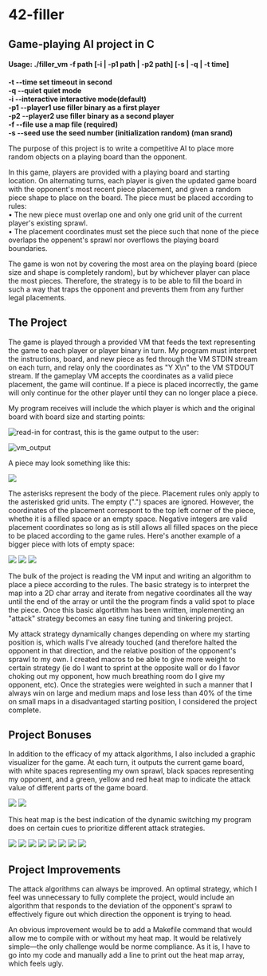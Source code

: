 # 42-filler
## Game-playing AI project in C

#### Usage: ./filler_vm -f path [-i | -p1 path | -p2 path] <b>[-s | -q | -t time]
   -t  --time		set timeout in second
   <br>-q  --quiet		quiet mode
   <br>-i  --interactive	interactive mode(default)
   <br>-p1 --player1	use filler binary as a first player
   <br>-p2 --player2	use filler binary as a second player
   <br>-f  --file		use a map file (required)
   <br>-s  --seed		use the seed number (initialization random) (man srand)</b>

The purpose of this project is to write a competitive AI to place more random objects on a playing board than the opponent.

In this game, players are provided with a playing board and starting location. On alternating turns, each player is given the 
updated game board with the opponent's most recent piece placement, and given a random piece shape to place on the board. The 
piece must be placed according to rules:
<br>• The new piece must overlap one and only one grid unit of the current player's existing sprawl.
<br>• The placement coordinates must set the piece such that none of the piece overlaps the oppenent's sprawl nor overflows the playing board boundaries.

The game is won not by covering the most area on the playing board (piece size and shape is completely random), but by whichever player can place the most pieces. Therefore, the strategy is to be able to fill the board in such a way that traps the opponent and prevents them from any further legal placements.

## The Project

The game is played through a provided VM that feeds the text representing the game to each player or player binary in turn. My program must interpret the instructions, board, and new piece as fed through the VM STDIN stream on each turn, and relay only the coordinates as "Y X\n" to the VM STDOUT stream. If the gameplay VM accepts the coordinates as a valid piece placement, the game will continue. If a piece is placed incorrectly, the game will only continue for the other player until they can no longer place a piece.

My program receives will include the which player is which and the original board with board size and starting points: 

![read-in](/screenshots/read-in.png)
for contrast, this is the game output to the user:

![vm_output](/screenshots/filler_vm_output.png?raw=true "vm_output")

A piece may look something like this:

![](/screenshots/simple_piece.png)

The asterisks represent the body of the piece. Placement rules only apply to the asterisked grid units. The empty (".") spaces are ignored. However, the coordinates of the placement correspont to the top left corner of the piece, whethe it is a filled space or an empty space. Negative integers are valid placement coordinates so long as is still allows all filled spaces on the piece to be placed according to the game rules. Here's another example of a bigger piece with lots of empty space:

![](/screenshots/large_piece1.png)
![](/screenshots/large_piece2.png)
![](/screenshots/large_piece3.png)

The bulk of the project is reading the VM input and writing an algorithm to place a piece according to the rules. The basic strategy is to interpret the map into a 2D char array and iterate from negative coordinates all the way until the end of the array or until the the program finds a valid spot to place the piece. Once this basic algortithm has been written, implementing an "attack" strategy becomes an easy fine tuning and tinkering project.

My attack strategy dynamically changes depending on where my starting position is, which walls I've already touched (and therefore halted the opponent in that direction, and the relative position of the opponent's sprawl to my own. I created macros to be able to give more weight to certain strategy (ie do I want to sprint at the opposite wall or do I favor choking out my opponent, how much breathing room do I give my opponent, etc). Once the strategies were weighted in such a manner that I always win on large and medium maps and lose less than 40% of the time on small maps in a disadvantaged starting position, I considered the project complete.

## Project Bonuses

In addition to the efficacy of my attack algorithms, I also included a graphic visualizer for the game. At each turn, it outputs the current game board, with white spaces representing my own sprawl, black spaces representing my opponent, and a green, yellow and red heat map to indicate the attack value of different parts of the game board. 

![](/screenshots/heat_map0.png)
![](/screenshots/heat_map1.png)

This heat map is the best indication of the dynamic switching my program does on certain cues to prioritize different attack strategies.

![](/screenshots/heat_map2.png)
![](/screenshots/heat_map3.png)
![](/screenshots/heat_map4.png)
![](/screenshots/heat_map5.png)
![](/screenshots/heat_map6.png)
![](/screenshots/heat_map7.png)
![](/screenshots/heat_map8.png)
![](/screenshots/heat_map9.png)

## Project Improvements

The attack algorithms can always be improved. An optimal strategy, which I feel was unnecessary to fully complete the project, would include an algorithm that responds to the deviation of the opponent's sprawl to effectively figure out which direction the opponent is trying to head.

An obvious improvement would be to add a Makefile command that would allow me to compile with or without my heat map. It would be relatively simple—the only challenge would be norme compliance. As it is, I have to go into my code and manually add a line to print out the heat map array, which feels ugly.
